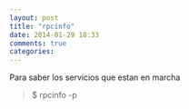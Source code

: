 ```yaml
---
layout: post
title: "rpcinfo"
date: 2014-01-29 18:33
comments: true
categories: 
---
```

Para saber los servicios que estan en marcha

>$ rpcinfo -p

